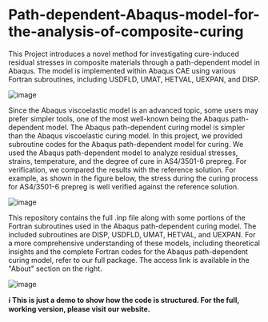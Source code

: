 # Path-dependent-Abaqus-model-for-the-analysis-of-composite-curing

This Project introduces a novel method for investigating cure-induced residual stresses in composite materials through a path-dependent model in Abaqus. The model is implemented within Abaqus CAE using various Fortran subroutines, including USDFLD, UMAT, HETVAL, UEXPAN, and DISP.

![image](https://github.com/user-attachments/assets/8c9bf364-57c7-441b-9b2a-b53793160476)

Since the Abaqus viscoelastic model is an advanced topic, some users may prefer simpler tools, one of the most well-known being the Abaqus path-dependent model. The Abaqus path-dependent curing model is simpler than the Abaqus viscoelastic curing model. In this project, we provided subroutine codes for the Abaqus path-dependent model for curing. We used the Abaqus path-dependent model to analyze residual stresses, strains, temperature, and the degree of cure in AS4/3501-6 prepreg. For verification, we compared the results with the reference solution. For example, as shown in the figure below, the stress during the curing process for AS4/3501-6 prepreg is well verified against the reference solution.

![image](https://github.com/user-attachments/assets/fc940dfd-bc1f-4156-a1b6-0599f01f8af7)

This repository contains the full .inp file along with some portions of the Fortran subroutines used in the Abaqus path-dependent curing model. The included subroutines are DISP, USDFLD, UMAT, HETVAL, and UEXPAN. For a more comprehensive understanding of these models, including theoretical insights and the complete Fortran codes for the Abaqus path-dependent curing model, refer to our full package. The access link is available in the "About" section on the right.

![image](https://github.com/user-attachments/assets/fbcd7b3d-0c9e-49b0-b96e-df8c0da63ee4)

**ℹ️ This is just a demo to show how the code is structured. For the full, working version, please visit our website.**
